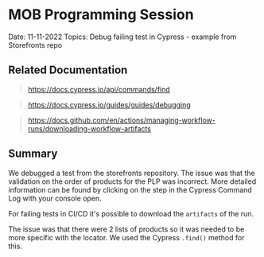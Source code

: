 # MOB Programming Session

Date: 11-11-2022
Topics: Debug failing test in Cypress - example from Storefronts repo

## Related Documentation

> https://docs.cypress.io/api/commands/find

> https://docs.cypress.io/guides/guides/debugging

> https://docs.github.com/en/actions/managing-workflow-runs/downloading-workflow-artifacts

## Summary

We debugged a test from the storefronts repository.
The issue was that the validation on the order of products for the PLP was incorrect.
More detailed information can be found by clicking on the step in the Cypress Command Log with your console open.

For failing tests in CI/CD it's possible to download the `artifacts` of the run.

The issue was that there were 2 lists of products so it was needed to be more specific with the locator.
We used the Cypress `.find()` method for this.
